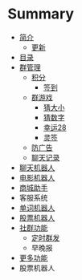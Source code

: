 # Summary

* [简介](README.md)
  * [更新](geng-xin.md)
* [目录](SUMMARY.md)
* [群管理](qun-guan-li.md)
  * [积分](ji-fen.md)
    * [签到](ji-fen.md#signup)
  * [群游戏](qun-guan-li/qun-you-xi.md)
    * [猜大小](qun-guan-li/qun-you-xi/cai-da-xiao.md)
    * [猜数字](qun-guan-li/qun-you-xi/cai-da-xiao/cai-shu-zi.md)
    * [幸运28](/qun-guan-li/qun-you-xi.md#xingyun28)
    * [灵签](qun-guan-li/qun-you-xi.md#lingqian)
  * [防广告](/qun-guan-li.md#adplus)
  * [聊天记录](/qun-guan-li.md#聊天记录管理)
* [聊天机器人](liao-tian-ji-qi-ren.md)
* [电影机器人](dian-ying-ji-qi-ren.md)
* [商城助手](shang-cheng-zhu-shou.md)
* 客服系统
* [单词机器人](dan-ci-ji-qi-ren.md)
* [股票机器人](gu-piao-ji-qi-ren.md)
* [社群功能](she-qun-gong-neng.md)
  * [定时群发](she-qun-gong-neng/ding-shi-qun-fa.md)
  * 早晚报
* [更多功能](geng-duo-gong-neng.md)
* 股票机器人

